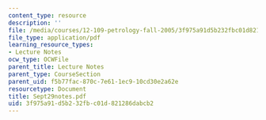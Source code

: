 ```yaml
---
content_type: resource
description: ''
file: /media/courses/12-109-petrology-fall-2005/3f975a91d5b232fbc01d821286dabcb2_Sept29notes.pdf
file_type: application/pdf
learning_resource_types:
- Lecture Notes
ocw_type: OCWFile
parent_title: Lecture Notes
parent_type: CourseSection
parent_uid: f5b77fac-870c-7e61-1ec9-10cd30e2a62e
resourcetype: Document
title: Sept29notes.pdf
uid: 3f975a91-d5b2-32fb-c01d-821286dabcb2
---
```

